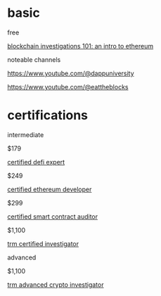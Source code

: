 # basic

free

[blockchain investigations 101: an intro to ethereum](https://youtu.be/mBW7djo_fg8)

noteable channels

https://www.youtube.com/@dappuniversity

https://www.youtube.com/@eattheblocks

# certifications

intermediate

$179

[certified defi expert](https://www.blockchain-council.org/certifications/certified-defi-expert-course)

$249

[certified ethereum developer](https://www.blockchain-council.org/certifications/certified-ethereum-developer)

$299

[certified smart contract auditor](https://www.blockchain-council.org/certifications/certified-smart-contract-auditor)

$1,100

[trm certified investigator](https://www.trmlabs.com/certified-investigator#demo-request)

advanced

$1,100

[trm advanced crypto investigator](https://www.trmlabs.com/advanced-crypto-investigator)
